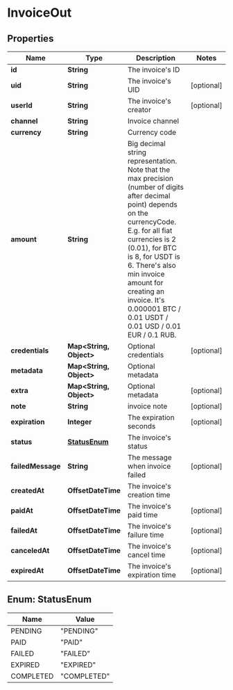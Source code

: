 

# InvoiceOut


## Properties

Name | Type | Description | Notes
------------ | ------------- | ------------- | -------------
**id** | **String** | The invoice&#39;s ID | 
**uid** | **String** | The invoice&#39;s UID |  [optional]
**userId** | **String** | The invoice&#39;s creator |  [optional]
**channel** | **String** | Invoice channel | 
**currency** | **String** | Currency code | 
**amount** | **String** | Big decimal string representation. Note that the max precision (number of digits after decimal point) depends on the currencyCode. E.g. for all fiat currencies is 2 (0.01), for BTC is 8, for USDT is 6. There&#39;s also min invoice amount for creating an invoice. It&#39;s 0.000001 BTC / 0.01 USDT / 0.01 USD / 0.01 EUR / 0.1 RUB. | 
**credentials** | **Map&lt;String, Object&gt;** | Optional credentials |  [optional]
**metadata** | **Map&lt;String, Object&gt;** | Optional metadata | 
**extra** | **Map&lt;String, Object&gt;** | Optional metadata |  [optional]
**note** | **String** | invoice note |  [optional]
**expiration** | **Integer** | The expiration seconds |  [optional]
**status** | [**StatusEnum**](#StatusEnum) | The invoice&#39;s status | 
**failedMessage** | **String** | The message when invoice failed |  [optional]
**createdAt** | **OffsetDateTime** | The invoice&#39;s creation time | 
**paidAt** | **OffsetDateTime** | The invoice&#39;s paid time |  [optional]
**failedAt** | **OffsetDateTime** | The invoice&#39;s failure time |  [optional]
**canceledAt** | **OffsetDateTime** | The invoice&#39;s cancel time |  [optional]
**expiredAt** | **OffsetDateTime** | The invoice&#39;s expiration time |  [optional]



## Enum: StatusEnum

Name | Value
---- | -----
PENDING | &quot;PENDING&quot;
PAID | &quot;PAID&quot;
FAILED | &quot;FAILED&quot;
EXPIRED | &quot;EXPIRED&quot;
COMPLETED | &quot;COMPLETED&quot;



